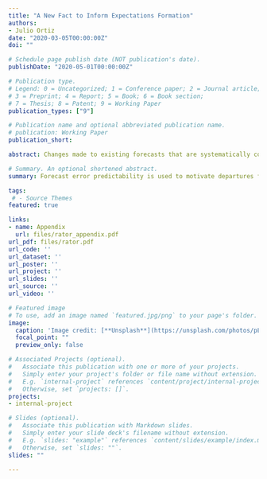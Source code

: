 ```yaml
---
title: "A New Fact to Inform Expectations Formation"
authors:
- Julio Ortiz
date: "2020-03-05T00:00:00Z"
doi: ""

# Schedule page publish date (NOT publication's date).
publishDate: "2020-05-01T00:00:00Z"

# Publication type.
# Legend: 0 = Uncategorized; 1 = Conference paper; 2 = Journal article;
# 3 = Preprint; 4 = Report; 5 = Book; 6 = Book section;
# 7 = Thesis; 8 = Patent; 9 = Working Paper
publication_types: ["9"]

# Publication name and optional abbreviated publication name.
# publication: Working Paper
publication_short: 

abstract: Changes made to existing forecasts that are systematically correlated with subsequent forecast errors yield "error predictability," a salient feature of survey data. Full information rational expectations (FIRE) models, by contrast, produce unpredictable errors, a fact motivating many non-FIRE theories. Within this non-FIRE group, I demonstrate that empirical error predictability is not typically enough to distinguish across alternative belief systems. Instead, I highlight an additional empirical fact that, paired with error predictability, can serve to further  disentangle competing models of beliefs. In particular, I emphasize that any model featuring Bayesian updating requires that forecast revisions be serially uncorrelated. Applying this logic to two widely studied theories and taking it to data from the Survey of Professional Forecasters favors a model of diagnostic expectations over a model of beliefs driven by strategic interaction.

# Summary. An optional shortened abstract.
summary: Forecast error predictability is used to motivate departures from full information rational expectations. I offer an additional fact that can serve to further distinguish between models of belief formation.

tags:
 # - Source Themes
featured: true

links:
- name: Appendix
  url: files/rator_appendix.pdf
url_pdf: files/rator.pdf
url_code: ''
url_dataset: ''
url_poster: ''
url_project: ''
url_slides: ''
url_source: ''
url_video: ''

# Featured image
# To use, add an image named `featured.jpg/png` to your page's folder. 
image:
  caption: 'Image credit: [**Unsplash**](https://unsplash.com/photos/pLCdAaMFLTE)'
  focal_point: ""
  preview_only: false

# Associated Projects (optional).
#   Associate this publication with one or more of your projects.
#   Simply enter your project's folder or file name without extension.
#   E.g. `internal-project` references `content/project/internal-project/index.md`.
#   Otherwise, set `projects: []`.
projects:
- internal-project

# Slides (optional).
#   Associate this publication with Markdown slides.
#   Simply enter your slide deck's filename without extension.
#   E.g. `slides: "example"` references `content/slides/example/index.md`.
#   Otherwise, set `slides: ""`.
slides: ""

---
```



